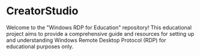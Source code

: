 # CreatorStudio
Welcome to the "Windows RDP for Education" repository! This educational project aims to provide a comprehensive guide and resources for setting up and understanding Windows Remote Desktop Protocol (RDP) for educational purposes only.
